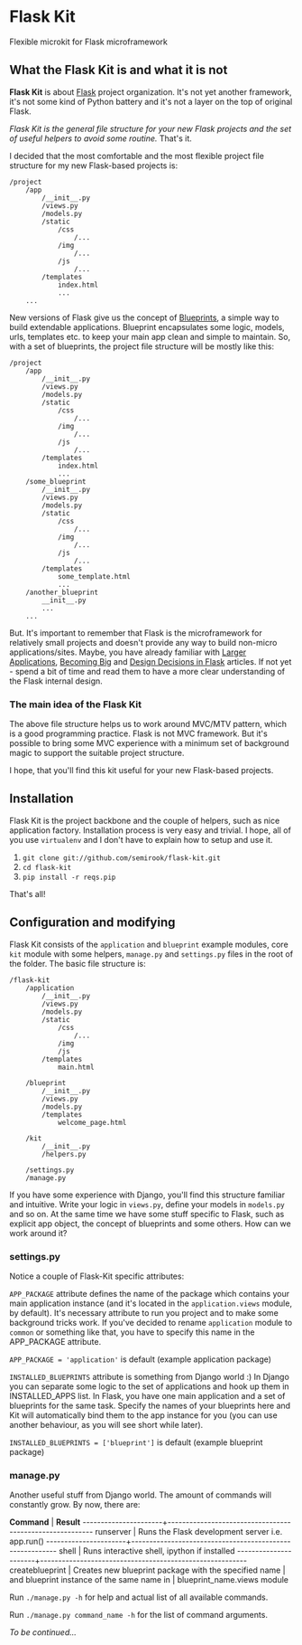 # Flask Kit
Flexible microkit for Flask microframework


## What the Flask Kit is and what it is not

**Flask Kit** is about [Flask](http://flask.pocoo.org/) project organization.
It's not yet another framework, it's not some kind of Python battery and it's not
a layer on the top of original Flask.

*Flask Kit is the general file structure for your new Flask projects
and the set of useful helpers to avoid some routine.* That's it.

I decided that the most comfortable and the most flexible project file structure
for my new Flask-based projects is:

```
/project
    /app
        /__init__.py
        /views.py
        /models.py
        /static
            /css
                /...
            /img
                /...
            /js
                /...
        /templates
            index.html
            ...
    ...
```

New versions of Flask give us the concept of [Blueprints](http://flask.pocoo.org/docs/blueprints/),
a simple way to build extendable applications. Blueprint encapsulates some logic,
models, urls, templates etc. to keep your main app clean and simple to maintain.
So, with a set of blueprints, the project file structure will be mostly like this:

```
/project
    /app
        /__init__.py
        /views.py
        /models.py
        /static
            /css
                /...
            /img
                /...
            /js
                /...
        /templates
            index.html
            ...
    /some_blueprint
        /__init__.py
        /views.py
        /models.py
        /static
            /css
                /...
            /img
                /...
            /js
                /...
        /templates
            some_template.html
            ...
    /another_blueprint
        __init__.py
        ...
    ...
```

But. It's important to remember that Flask is the microframework for relatively
small projects and doesn't provide any way to build non-micro applications/sites.
Maybe, you have already familiar with [Larger Applications](http://flask.pocoo.org/docs/patterns/packages/),
[Becoming Big](http://flask.pocoo.org/docs/becomingbig/) and
[Design Decisions in Flask](http://flask.pocoo.org/docs/design/) articles.
If not yet - spend a bit of time and read them to have a more clear understanding
of the Flask internal design.

### The main idea of the Flask Kit
The above file structure helps us to work around MVC/MTV pattern, which is a good
programming practice. Flask is not MVC framework. But it's possible to bring some
MVC experience with a minimum set of background magic to support the suitable
project structure.

I hope, that you'll find this kit useful for your new Flask-based projects.


## Installation

Flask Kit is the project backbone and the couple of helpers, such as nice
application factory. Installation process is very easy and trivial. I hope,
all of you use `virtualenv` and I don't have to explain how to setup and use it.

1. ```git clone git://github.com/semirook/flask-kit.git```
2. ```cd flask-kit```
3. ```pip install -r reqs.pip```

That's all!


## Configuration and modifying

Flask Kit consists of the `application` and `blueprint` example modules, core
`kit` module with some helpers, `manage.py` and `settings.py` files in the
root of the folder. The basic file structure is:

```
/flask-kit
    /application
        /__init__.py
        /views.py
        /models.py
        /static
            /css
                /...
            /img
            /js
        /templates
            main.html

    /blueprint
        /__init__.py
        /views.py
        /models.py
        /templates
            welcome_page.html

    /kit
        /__init__.py
        /helpers.py

    /settings.py
    /manage.py
```

If you have some experience with Django, you'll find this structure familiar and
intuitive. Write your logic in `views.py`, define your models in `models.py` and
so on. At the same time we have some stuff specific to Flask, such as explicit app
object, the concept of blueprints and some others. How can we work around it?


### settings.py
Notice a couple of Flask-Kit specific attributes:

`APP_PACKAGE` attribute defines the name of the package which contains
your main application instance (and it's located in the `application.views` module,
by default). It's necessary attribute to run you project and to make some
background tricks work. If you've decided to rename `application` module to
`common` or something like that, you have to specify this name in the
APP_PACKAGE attribute.

`APP_PACKAGE = 'application'` is default (example application package)


`INSTALLED_BLUEPRINTS` attribute is something from Django world :)
In Django you can separate some logic to the set of applications and hook up them
in INSTALLED_APPS list. In Flask, you have one main application and a set of
blueprints for the same task. Specify the names of your blueprints here and Kit
will automatically bind them to the app instance for you (you can use another
behaviour, as you will see short while later).

`INSTALLED_BLUEPRINTS = ['blueprint']` is default (example blueprint package)


### manage.py
Another useful stuff from Django world. The amount of commands will constantly
grow. By now, there are:

**Command**           | **Result**
----------------------+---------------------------------------------------------
runserver             | Runs the Flask development server i.e. app.run()
----------------------+---------------------------------------------------------
shell                 | Runs interactive shell, ipython if installed
----------------------+---------------------------------------------------------
createblueprint       | Creates new blueprint package with the specified name
                      | and blueprint instance of the same name in
                      | blueprint_name.views module

Run `./manage.py -h` for help and actual list of all available commands.

Run `./manage.py command_name -h` for the list of command arguments.


*To be continued...*
